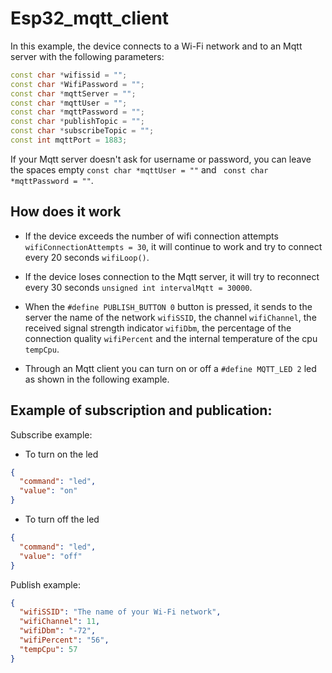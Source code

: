# Esp32_mqtt_client

In this example, the device connects to a Wi-Fi network and to an Mqtt server with the following parameters:

```cpp
const char *wifissid = "";
const char *WifiPassword = "";
const char *mqttServer = "";
const char *mqttUser = "";
const char *mqttPassword = "";
const char *publishTopic = "";
const char *subscribeTopic = "";
const int mqttPort = 1883;
```

If your Mqtt server doesn't ask for username or password, you can leave the spaces empty `const char *mqttUser = ""` and ` const char *mqttPassword = ""`.


## How does it work

- If the device exceeds the number of wifi connection attempts `wifiConnectionAttempts = 30`, it will continue to work and try to connect every 20 seconds `wifiLoop()`.

- If the device loses connection to the Mqtt server, it will try to reconnect every 30 seconds `unsigned int intervalMqtt = 30000`.

- When the `#define PUBLISH_BUTTON 0` button is pressed, it sends to the server the name of the network `wifiSSID`, the channel `wifiChannel`, the received signal strength indicator `wifiDbm`, the percentage of the connection quality `wifiPercent` and the internal temperature of the cpu `tempCpu`.

- Through an Mqtt client you can turn on or off a `#define MQTT_LED 2` led as shown in the following example.


## Example of subscription and publication:

Subscribe example:

- To turn on the led

```json
{
  "command": "led",
  "value": "on"
}
```

- To turn off the led

```json
{
  "command": "led",
  "value": "off"
}
```

Publish example:

```json
{
  "wifiSSID": "The name of your Wi-Fi network",
  "wifiChannel": 11,
  "wifiDbm": "-72",
  "wifiPercent": "56",
  "tempCpu": 57
}
```
